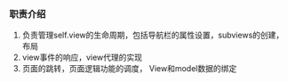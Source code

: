 ### 职责介绍

1. 负责管理self.view的生命周期，包括导航栏的属性设置，subviews的创建，布局
2. view事件的响应，view代理的实现
3. 页面的跳转，页面逻辑功能的调度， View和model数据的绑定

